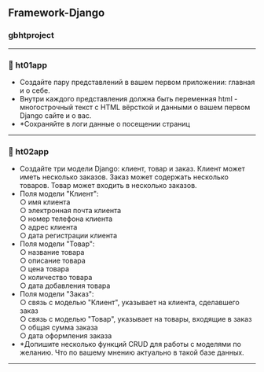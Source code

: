 ## Framework-Django
### gbhtproject

--------------------
### 📌 ht01app
- Создайте пару представлений в вашем первом приложении: главная и о себе.
- Внутри каждого представления должна быть переменная html - многострочный текст с HTML вёрсткой и данными о вашем 
первом Django сайте и о вас.
- *Сохраняйте в логи данные о посещении страниц
--------------------

### 📌 ht02app
- Создайте три модели Django: клиент, товар и заказ. Клиент может иметь несколько заказов. Заказ может содержать 
несколько товаров. Товар может входить в несколько заказов.
- Поля модели "Клиент":  
○ имя клиента  
○ электронная почта клиента  
○ номер телефона клиента  
○ адрес клиента  
○ дата регистрации клиента
- Поля модели "Товар":  
○ название товара  
○ описание товара  
○ цена товара  
○ количество товара  
○ дата добавления товара
- Поля модели "Заказ":  
○ связь с моделью "Клиент", указывает на клиента, сделавшего заказ  
○ связь с моделью "Товар", указывает на товары, входящие в заказ  
○ общая сумма заказа  
○ дата оформления заказа
- *Допишите несколько функций CRUD для работы с моделями по желанию. Что по вашему мнению актуально в такой базе данных.
--------------------
